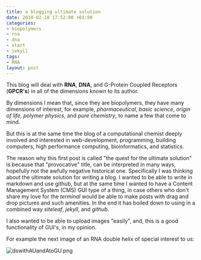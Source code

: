 ```yaml
---
title: a blogging ultimate solution
date: 2018-02-18 17:52:00 +01:00
categories:
- biopolymers
- rna
- dna
- start
- jekyll
tags:
- RNA
layout: post
---
```


This blog will deal with **RNA**, **DNA**, and G-Protein Coupled Receptors (**GPCR's**) in all of the dimensions known to its author.

By dimensions I mean that, since they are biopolymers, they have many dimensions of interest, for example, *pharmaceutical*, *basic science*, *origin of life*, *polymer physics*, and *pure chemistry*, to name a few that come to mind.

But this is at the same time the blog of a computational chemist deeply involved and interested in web-development, programming, building computers, high performance computing, bioinformatics, and statistics.

The reason why this first post is called "the quest for the ultimate solution" is because that "provocative" title, can be interpreted in many ways, hopefully not the awfully negative historical one. Specifically I was thinking about the ultimate solution for writing a blog. I wanted to be able to write in markdown and use github, but at the same time I wanted to have a Content Management System (CMS) GUI type of a thing, in case others who don't share my love for the *terminal* would be able to make posts with drag and drop pictures and such amenities. In the end it has boiled down to using in a combined way *siteleaf*, *jekyll*, and *github*.

I also wanted to be able to upload images "easily", and, this is a good functionality of GUI's, in my opinion.

For example the next image of an RNA double helix of special interest to us:

![dswithAUandAtoGU.png](/uploads/dswithAUandAtoGU.png)